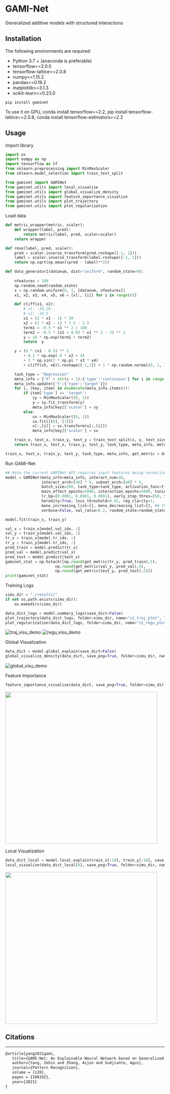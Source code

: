 #  GAMI-Net
Generalized additive models with structured interactions

## Installation 

The following environments are required:

- Python 3.7 + (anaconda is preferable)
- tensorflow>=2.0.0
- tensorflow-lattice>=2.0.8
- numpy>=1.15.2
- pandas>=0.19.2
- matplotlib>=3.1.3
- scikit-learn>=0.23.0

```shell
pip install gaminet
```

To use it on GPU, conda install tensorflow==2.2, pip install tensorflow-lattice==2.0.8, conda install tensorflow-estimators==2.2

## Usage

Import library
```python
import os
import numpy as np
import tensorflow as tf
from sklearn.preprocessing import MinMaxScaler
from sklearn.model_selection import train_test_split

from gaminet import GAMINet
from gaminet.utils import local_visualize
from gaminet.utils import global_visualize_density
from gaminet.utils import feature_importance_visualize
from gaminet.utils import plot_trajectory
from gaminet.utils import plot_regularization
```

Load data 
```python
def metric_wrapper(metric, scaler):
    def wrapper(label, pred):
        return metric(label, pred, scaler=scaler)
    return wrapper

def rmse(label, pred, scaler):
    pred = scaler.inverse_transform(pred.reshape([-1, 1]))
    label = scaler.inverse_transform(label.reshape([-1, 1]))
    return np.sqrt(np.mean((pred - label)**2))

def data_generator1(datanum, dist="uniform", random_state=0):
    
    nfeatures = 100
    np.random.seed(random_state)
    x = np.random.uniform(0, 1, [datanum, nfeatures])
    x1, x2, x3, x4, x5, x6 = [x[:, [i]] for i in range(6)]

    def cliff(x1, x2):
        # x1: -20,20
        # x2: -10,5
        x1 = (2 * x1 - 1) * 20
        x2 = (2 * x2 - 1) * 7.5 - 2.5
        term1 = -0.5 * x1 ** 2 / 100
        term2 = -0.5 * (x2 + 0.03 * x1 ** 2 - 3) ** 2
        y = 10 * np.exp(term1 + term2)
        return  y

    y = (8 * (x1 - 0.5) ** 2
        + 0.1 * np.exp(-8 * x2 + 4)
        + 3 * np.sin(2 * np.pi * x3 * x4)
        + cliff(x5, x6)).reshape([-1,1]) + 1 * np.random.normal(0, 1, [datanum, 1])

    task_type = "Regression"
    meta_info = {"X" + str(i + 1):{'type':'continuous'} for i in range(nfeatures)}
    meta_info.update({'Y':{'type':'target'}})         
    for i, (key, item) in enumerate(meta_info.items()):
        if item['type'] == 'target':
            sy = MinMaxScaler((0, 1))
            y = sy.fit_transform(y)
            meta_info[key]['scaler'] = sy
        else:
            sx = MinMaxScaler((0, 1))
            sx.fit([[0], [1]])
            x[:,[i]] = sx.transform(x[:,[i]])
            meta_info[key]['scaler'] = sx

    train_x, test_x, train_y, test_y = train_test_split(x, y, test_size=0.2, random_state=random_state)
    return train_x, test_x, train_y, test_y, task_type, meta_info, metric_wrapper(rmse, sy)

train_x, test_x, train_y, test_y, task_type, meta_info, get_metric = data_generator1(10000, 0)
```

Run GAMI-Net
```python
## Note the current GAMINet API requires input features being normalized within 0 to 1.
model = GAMINet(meta_info=meta_info, interact_num=20, 
                interact_arch=[40] * 5, subnet_arch=[40] * 5, 
                batch_size=200, task_type=task_type, activation_func=tf.nn.relu, 
                main_effect_epochs=5000, interaction_epochs=5000, tuning_epochs=500, 
                lr_bp=[0.0001, 0.0001, 0.0001], early_stop_thres=[50, 50, 50],
                heredity=True, loss_threshold=0.01, reg_clarity=1,
                mono_increasing_list=[], mono_decreasing_list=[], ## the indices list of features
                verbose=False, val_ratio=0.2, random_state=random_state)

model.fit(train_x, train_y)

val_x = train_x[model.val_idx, :]
val_y = train_y[model.val_idx, :]
tr_x = train_x[model.tr_idx, :]
tr_y = train_y[model.tr_idx, :]
pred_train = model.predict(tr_x)
pred_val = model.predict(val_x)
pred_test = model.predict(test_x)
gaminet_stat = np.hstack([np.round(get_metric(tr_y, pred_train),5), 
                      np.round(get_metric(val_y, pred_val),5),
                      np.round(get_metric(test_y, pred_test),5)])
print(gaminet_stat)
```

Training Logs
```python 
simu_dir = "./results/"
if not os.path.exists(simu_dir):
    os.makedirs(simu_dir)

data_dict_logs = model.summary_logs(save_dict=False)
plot_trajectory(data_dict_logs, folder=simu_dir, name="s1_traj_plot", log_scale=True, save_png=True)
plot_regularization(data_dict_logs, folder=simu_dir, name="s1_regu_plot", log_scale=True, save_png=True)
```
![traj_visu_demo](https://github.com/ZebinYang/gaminet/blob/master/examples/results/s1_traj_plot.png)
![regu_visu_demo](https://github.com/ZebinYang/gaminet/blob/master/examples/results/s1_regu_plot.png)

Global Visualization
```python 
data_dict = model.global_explain(save_dict=False)
global_visualize_density(data_dict, save_png=True, folder=simu_dir, name='s1_global')
```
![global_visu_demo](https://github.com/ZebinYang/gaminet/blob/master/examples/results/s1_global.png)

Feature Importance
```python 
feature_importance_visualize(data_dict, save_png=True, folder=simu_dir, name='s1_feature')
```
<img src="https://github.com/ZebinYang/gaminet/blob/master/examples/results/s1_feature.png" width="480">

Local Visualization
```python 
data_dict_local = model.local_explain(train_x[:10], train_y[:10], save_dict=False)
local_visualize(data_dict_local[0], save_png=True, folder=simu_dir, name='s1_local')
```
<img src="https://github.com/ZebinYang/gaminet/blob/master/examples/results/s1_local.png" width="480">

## Citations
----------

```latex
@article{yang2021gami,
   title={GAMI-Net: An Explainable Neural Network based on Generalized Additive Models with Structured Interactions},
   author={Yang, Zebin and Zhang, Aijun and Sudjianto, Agus},
   journal={Pattern Recognition},
   volume = {120},
   pages = {108192},
   year={2021}
}
```
